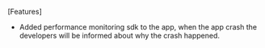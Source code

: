 [Features]
 - Added performance monitoring sdk to the app, when the app crash the developers will be informed about why the crash happened.